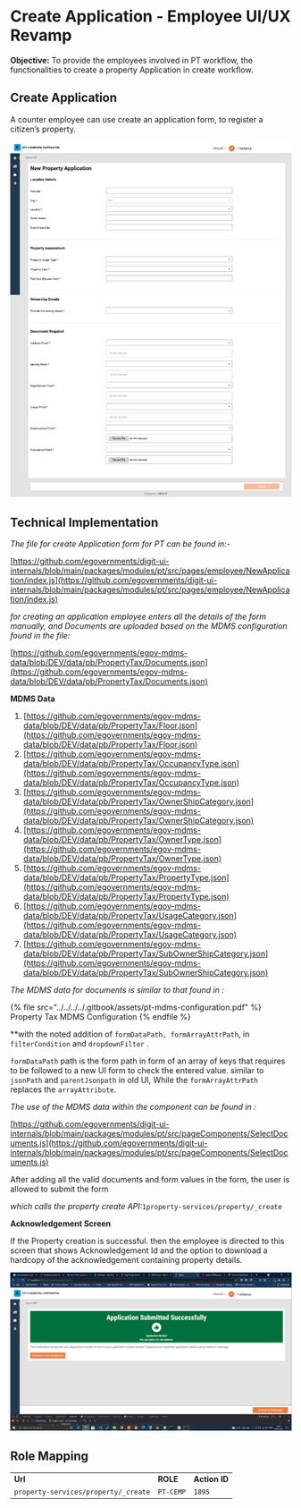 # Create Application - Employee UI/UX Revamp

**Objective:** To provide the employees involved in PT workflow, the functionalities to create a property Application in create workflow.

## **Create Application**

A counter employee can use create an application form, to register a citizen’s property.

![](<../../../../.gitbook/assets/image (190).png>)

## **Technical Implementation**

_The file for create Application form for PT can be found in:-_

[https://github.com/egovernments/digit-ui-internals/blob/main/packages/modules/pt/src/pages/employee/NewApplication/index.js](https://github.com/egovernments/digit-ui-internals/blob/main/packages/modules/pt/src/pages/employee/NewApplication/index.js)

_for creating an application employee enters all the details of the form manually, and Documents are uploaded based on the MDMS configuration found in the file:_

[https://github.com/egovernments/egov-mdms-data/blob/DEV/data/pb/PropertyTax/Documents.json](https://github.com/egovernments/egov-mdms-data/blob/DEV/data/pb/PropertyTax/Documents.json)

**MDMS Data**

1. [https://github.com/egovernments/egov-mdms-data/blob/DEV/data/pb/PropertyTax/Floor.json](https://github.com/egovernments/egov-mdms-data/blob/DEV/data/pb/PropertyTax/Floor.json)
2. [https://github.com/egovernments/egov-mdms-data/blob/DEV/data/pb/PropertyTax/OccupancyType.json](https://github.com/egovernments/egov-mdms-data/blob/DEV/data/pb/PropertyTax/OccupancyType.json)
3. [https://github.com/egovernments/egov-mdms-data/blob/DEV/data/pb/PropertyTax/OwnerShipCategory.json](https://github.com/egovernments/egov-mdms-data/blob/DEV/data/pb/PropertyTax/OwnerShipCategory.json)
4. [https://github.com/egovernments/egov-mdms-data/blob/DEV/data/pb/PropertyTax/OwnerType.json](https://github.com/egovernments/egov-mdms-data/blob/DEV/data/pb/PropertyTax/OwnerType.json)
5. [https://github.com/egovernments/egov-mdms-data/blob/DEV/data/pb/PropertyTax/PropertyType.json](https://github.com/egovernments/egov-mdms-data/blob/DEV/data/pb/PropertyTax/PropertyType.json)
6. [https://github.com/egovernments/egov-mdms-data/blob/DEV/data/pb/PropertyTax/UsageCategory.json](https://github.com/egovernments/egov-mdms-data/blob/DEV/data/pb/PropertyTax/UsageCategory.json)
7. [https://github.com/egovernments/egov-mdms-data/blob/DEV/data/pb/PropertyTax/SubOwnerShipCategory.json](https://github.com/egovernments/egov-mdms-data/blob/DEV/data/pb/PropertyTax/SubOwnerShipCategory.json)

_The MDMS data for documents is similar to that found in :_

{% file src="../../../../.gitbook/assets/pt-mdms-configuration.pdf" %}
Property Tax MDMS Configuration
{% endfile %}

\*\*with the noted addition of `formDataPath, formArrayAttrPath`, in `filterCondition` and `dropdownFilter` .

`formDataPath` path is the form path in form of an array of keys that requires to be followed to a new UI form to check the entered value. similar to `jsonPath` and `parentJsonpath` in old UI, While the `formArrayAttrPath` replaces the `arrayAttribute`.

_The use of the MDMS data within the component can be found in :_

[https://github.com/egovernments/digit-ui-internals/blob/main/packages/modules/pt/src/pageComponents/SelectDocuments.js](https://github.com/egovernments/digit-ui-internals/blob/main/packages/modules/pt/src/pageComponents/SelectDocuments.js)

After adding all the valid documents and form values in the form, the user is allowed to submit the form

_which calls the property create API:_`1property-services/property/_create`

**Acknowledgement Screen**

If the Property creation is successful. then the employee is directed to this screen that shows Acknowledgement Id and the option to download a hardcopy of the acknowledgement containing property details.

![](<../../../../.gitbook/assets/image (137) (1).png>)

## **Role Mapping**

|                                      |           |               |
| ------------------------------------ | --------- | ------------- |
| **Url**                              | **ROLE**  | **Action ID** |
| `property-services/property/_create` | `PT-CEMP` | `1895`        |

